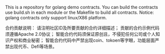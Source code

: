 This is a repository for golang demo contracts. You can build the contracts use build.sh in each module or the Makefile
to build all contracts.
Notice: golang contracts only support linux/X86 platform.

合约贡献说明：
请注明社区ID及所要贡献的合约详细描述；
贡献的合约示例代码须遵循Apache 2.0协议；
智能合约代码须保证原创且，不侵犯任何公司或个人知识产权和商业秘密；
智能合约代码中严禁出现coin、tokoen等字眼，功能层面严禁出现代币、Defi等场景。